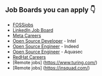 ## Job Boards you can apply 👇

- [FOSSjobs](https://www.fossjobs.net/)
- [LinkedIn Job Board](https://www.linkedin.com/jobs/search/?geoId=92000000&keywords=open%20source%20developer&location=Worldwide)
- [Meta Careers](https://www.metacareers.com/jobs/?q=open%20source&is_remote_only=true&offices[0]=Remote%2C%20Canada&offices[1]=Remote%2C%20France&offices[2]=Remote%2C%20Germany&offices[3]=Remote%2C%20Ireland&offices[4]=Remote%2C%20Italy&offices[5]=Remote%2C%20Netherlands&offices[6]=Remote%2C%20Poland&offices[7]=Remote%2C%20Spain&offices[8]=Remote%2C%20Sweden&offices[9]=Remote%2C%20UK&offices[10]=Remote%2C%20US)
- [Open Source Developer](https://jobs.intel.com/page/show/open-source-developer-careers) - Intel
- [Open Source Engineer](https://www.indeed.com/q-Open-Source-Engineer-jobs.html?vjk=1475599e24cc62aa) - Indeed
- [Open Source Engineer](https://www.aquasec.com/about-us/careers/co/engineering/81.E1B/open-source-engineer/all/) - Aquasec
- [RedHat Careers](https://www.redhat.com/en/jobs)
- [Remote jobs] (https://www.turing.com/)
- [Remote jobs] (https://insquad.com/)
